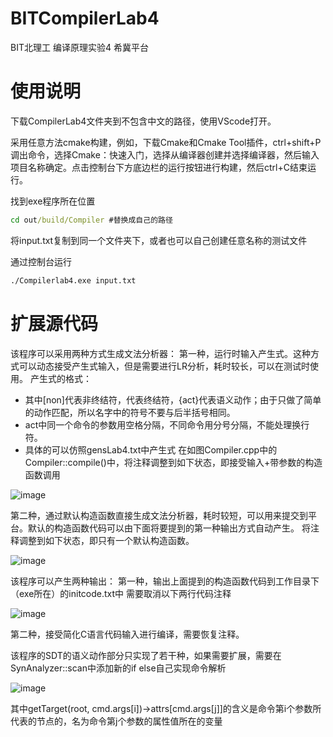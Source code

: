 # BITCompilerLab4

BIT北理工 编译原理实验4 希冀平台



# 使用说明

下载CompilerLab4文件夹到不包含中文的路径，使用VScode打开。

采用任意方法cmake构建，例如，下载Cmake和Cmake Tool插件，ctrl+shift+P调出命令，选择Cmake：快速入门，选择从编译器创建并选择编译器，然后输入项目名称确定。点击控制台下方底边栏的运行按钮进行构建，然后ctrl+C结束运行。

找到exe程序所在位置

```cmd
cd out/build/Compiler #替换成自己的路径
```

将input.txt复制到同一个文件夹下，或者也可以自己创建任意名称的测试文件

通过控制台运行

```cmd
./Compilerlab4.exe input.txt
```

# 扩展源代码
该程序可以采用两种方式生成文法分析器：
第一种，运行时输入产生式。这种方式可以动态接受产生式输入，但是需要进行LR分析，耗时较长，可以在测试时使用。
产生式的格式：
+ 其中[non]代表非终结符，<ter>代表终结符，{act}代表语义动作；由于只做了简单的动作匹配，所以名字中的符号不要与后半括号相同。
+ act中同一个命令的参数用空格分隔，不同命令用分号分隔，不能处理换行符。
+ 具体的可以仿照gensLab4.txt中产生式
在如图Compiler.cpp中的Compiler::compile()中，将注释调整到如下状态，即接受输入+带参数的构造函数调用

![image](https://github.com/user-attachments/assets/385bc4d6-eed3-4e42-acfb-7a46ea22a1c9)

第二种，通过默认构造函数直接生成文法分析器，耗时较短，可以用来提交到平台。默认的构造函数代码可以由下面将要提到的第一种输出方式自动产生。
将注释调整到如下状态，即只有一个默认构造函数。

![image](https://github.com/user-attachments/assets/01d6b984-ae23-4e91-bc9c-02cd1b056246)


该程序可以产生两种输出：
第一种，输出上面提到的构造函数代码到工作目录下（exe所在）的initcode.txt中
需要取消以下两行代码注释

![image](https://github.com/user-attachments/assets/d14c3c50-8ce5-4a60-9577-cb841d3112a7)

第二种，接受简化C语言代码输入进行编译，需要恢复注释。

该程序的SDT的语义动作部分只实现了若干种，如果需要扩展，需要在SynAnalyzer::scan中添加新的if else自己实现命令解析

![image](https://github.com/user-attachments/assets/373fe1e8-bd58-49a6-bd97-41b75899e01e)

其中getTarget(root, cmd.args[i])->attrs[cmd.args[j]]的含义是命令第i个参数所代表的节点的，名为命令第j个参数的属性值所在的变量


